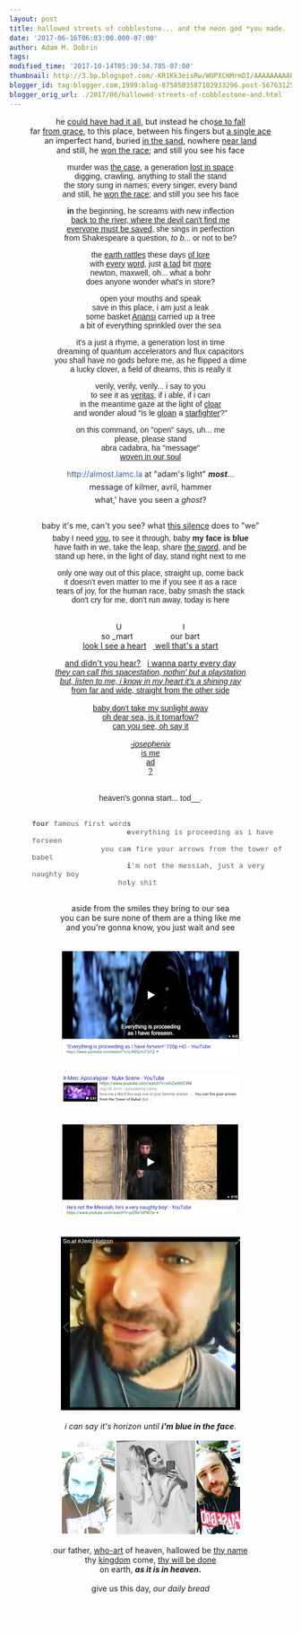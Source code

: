```yaml
---
layout: post
title: hallowed streets of cobblestone... and the neon god *you made.
date: '2017-06-16T06:03:00.000-07:00'
author: Adam M. Dobrin
tags: 
modified_time: '2017-10-14T05:30:34.785-07:00'
thumbnail: http://3.bp.blogspot.com/-KR1Kk3eisRw/WUPXCmMrmDI/AAAAAAAAAPU/QtEeiMINE8EAHq3rerq6w_tKvhKotGWCgCK4BGAYYCw/s72-c/image-786137.png
blogger_id: tag:blogger.com,1999:blog-8758503587102933296.post-5676312597785505715
blogger_orig_url: ./2017/06/hallowed-streets-of-cobblestone-and.html
---
```


<div dir="ltr"><div class="gmail_quote"><div dir="ltr"><div class="gmail_quote"><div dir="ltr"><div class="gmail_quote"><div dir="ltr"><div class="gmail_quote"><div dir="ltr"><div><div style="text-align:center">he <a href="https://www.youtube.com/watch?v=rYEDA3JcQqw" target="_blank">could have had it all</a>, but instead he cho<a href="https://www.youtube.com/watch?v=TB1zPYKQCCY" target="_blank">se to fall</a></div><div style="text-align:center">far <a href="https://www.youtube.com/watch?v=rmC3kpM3C_k" target="_blank">from grace</a>, to this place, between his fingers but <a href="https://www.youtube.com/watch?v=450p7goxZqg" target="_blank">a single ace</a></div><div style="text-align:center">an imperfect hand, buried <a href="https://www.youtube.com/watch?v=xPU8OAjjS4k" target="_blank">in the sand</a>, nowhere <a href="https://www.youtube.com/watch?v=4EWikCCfHJw" target="_blank">near land</a></div><div style="text-align:center">and still, he <a href="https://www.youtube.com/watch?v=cVfOWz7Z_5I" target="_blank">won the race</a>; and still you see his face</div><p></p><div class="m_6808901495039738938m_3188415097367129045m_6169705053179871074m_8738120481657234110gmail-text_exposed_show" style="display:inline;text-align:start"><p style="color:rgb(29,33,41);font-family:inherit;font-size:14px;margin:0px 0px 6px"></p><div style="color:rgb(29,33,41);font-family:Helvetica,Arial,sans-serif;font-size:14px;text-align:center"><span style="font-family:inherit">murder was <a href="https://www.youtube.com/watch?v=oGFVySHbeqA" target="_blank">the case</a>, a generation <a href="https://www.youtube.com/watch?v=sQVieEO6GuU" target="_blank">lost in space</a></span></div><div style="color:rgb(29,33,41);font-family:Helvetica,Arial,sans-serif;font-size:14px;text-align:center"><span style="font-family:inherit">digging, crawling, anything to stall the stand</span></div><div style="color:rgb(29,33,41);font-family:Helvetica,Arial,sans-serif;font-size:14px;text-align:center"><span style="font-family:inherit">the story sung in names; every singer, every band</span></div><div style="color:rgb(29,33,41);font-family:Helvetica,Arial,sans-serif;font-size:14px;text-align:center"><span style="font-family:inherit">and still, he <a href="https://www.dailymotion.com/video/xzce6b" target="_blank">won the race</a>; and still you see his face</span></div><p style="color:rgb(29,33,41);font-family:Helvetica,Arial,sans-serif;font-size:14px"></p><p style="color:rgb(29,33,41);font-family:inherit;font-size:14px;margin:6px 0px"></p><div style="color:rgb(29,33,41);font-family:Helvetica,Arial,sans-serif;font-size:14px;text-align:center"><span style="font-family:inherit"><b>in</b> the beginning, he screams with new inflection</span></div><div style="color:rgb(29,33,41);font-family:Helvetica,Arial,sans-serif;font-size:14px;text-align:center"><span style="font-family:inherit"><a href="https://www.youtube.com/watch?v=Hg6pNL7DMgU" target="_blank">back to the river, where the devil can&#39;t find me</a></span></div><div style="color:rgb(29,33,41);font-family:Helvetica,Arial,sans-serif;font-size:14px;text-align:center"><span style="font-family:inherit"><a href="https://www.youtube.com/watch?v=cSyNW9AC5JE" target="_blank">everyone must be saved</a>, she sings in perfection</span></div><div style="color:rgb(29,33,41);font-family:Helvetica,Arial,sans-serif;font-size:14px;text-align:center"><span style="font-family:inherit">from Shakespeare a question, <i>to b</i>... or not to be?</span></div><p style="color:rgb(29,33,41);font-family:Helvetica,Arial,sans-serif;font-size:14px"></p><p style="color:rgb(29,33,41);font-family:inherit;font-size:14px;margin:6px 0px"></p><div style="color:rgb(29,33,41);font-family:Helvetica,Arial,sans-serif;font-size:14px;text-align:center"><span style="font-family:inherit">the <a href="https://www.youtube.com/watch?v=Vw5MYv-5xZE" target="_blank">earth rattles</a> these days <a href="http://www.newworldencyclopedia.org/entry/Anat" target="_blank">of lore</a></span></div><div style="color:rgb(29,33,41);font-family:Helvetica,Arial,sans-serif;font-size:14px;text-align:center"><span style="font-family:inherit">with <a href="https://www.youtube.com/watch?v=bmtbg5b7_Aw" target="_blank">every</a> <a href="https://www.youtube.com/watch?v=t2rdEj_kJT8" target="_blank">word</a>, just <a href="https://www.youtube.com/watch?v=KAqG8eqFoLA" target="_blank">a tad</a> bit <a href="https://www.youtube.com/watch?v=3s1sE5jZNJ4" target="_blank">more</a></span></div><div style="color:rgb(29,33,41);font-family:Helvetica,Arial,sans-serif;font-size:14px;text-align:center"><span style="font-family:inherit">newton, maxwell, oh... what a bohr</span></div><div style="color:rgb(29,33,41);font-family:Helvetica,Arial,sans-serif;font-size:14px;text-align:center"><span style="font-family:inherit">does anyone wonder what&#39;s in store?</span></div><p style="color:rgb(29,33,41);font-family:Helvetica,Arial,sans-serif;font-size:14px"></p><p style="color:rgb(29,33,41);font-family:inherit;font-size:14px;margin:6px 0px"></p><div style="color:rgb(29,33,41);font-family:Helvetica,Arial,sans-serif;font-size:14px;text-align:center"><span style="font-family:inherit">open your mouths and speak</span></div><div style="color:rgb(29,33,41);font-family:Helvetica,Arial,sans-serif;font-size:14px;text-align:center"><span style="font-family:inherit">save in this place, i am just a leak</span></div><div style="color:rgb(29,33,41);font-family:Helvetica,Arial,sans-serif;font-size:14px;text-align:center"><span style="font-family:inherit">some basket <a href="http://gmass.co/x/c?c=1085882&amp;l=cfa85a06-d9f9-4371-b861-01b3f910c921&amp;r=d14a9b21-d359-4089-857f-94271a027173" target="_blank">Anansi</a> carried up a tree</span></div><div style="color:rgb(29,33,41);font-family:Helvetica,Arial,sans-serif;font-size:14px;text-align:center"><span style="font-family:inherit">a bit of everything sprinkled over the sea</span></div><p style="color:rgb(29,33,41);font-family:Helvetica,Arial,sans-serif;font-size:14px"></p><p style="color:rgb(29,33,41);font-family:inherit;font-size:14px;margin:6px 0px"></p><div style="color:rgb(29,33,41);font-family:Helvetica,Arial,sans-serif;font-size:14px;text-align:center"><span style="font-family:inherit">it&#39;s a just a rhyme, a generation lost in time</span></div><div style="color:rgb(29,33,41);font-family:Helvetica,Arial,sans-serif;font-size:14px;text-align:center"><span style="font-family:inherit">dreaming of quantum accelerators and flux capacitors</span></div><div style="color:rgb(29,33,41);font-family:Helvetica,Arial,sans-serif;font-size:14px;text-align:center"><span style="font-family:inherit">you shall have no gods before me, as he flipped a dime</span></div><div style="color:rgb(29,33,41);font-family:Helvetica,Arial,sans-serif;font-size:14px;text-align:center"><span style="font-family:inherit">a lucky clover, a field of dreams, this is really it</span></div><p style="color:rgb(29,33,41);font-family:Helvetica,Arial,sans-serif;font-size:14px"></p><p style="color:rgb(29,33,41);font-family:inherit;font-size:14px;margin:6px 0px"></p><div style="color:rgb(29,33,41);font-family:Helvetica,Arial,sans-serif;font-size:14px;text-align:center"><span style="font-family:inherit">verily, verily, verily... i say to you</span></div><div style="color:rgb(29,33,41);font-family:Helvetica,Arial,sans-serif;font-size:14px;text-align:center"><span style="font-family:inherit">to see it as <a href="http://spockalypse.blogspot.com/2017/06/verily-i-say-unto-you-ver-means-to-see.html" target="_blank">veritas</a>, if i able, if i can</span></div><div style="color:rgb(29,33,41);font-family:Helvetica,Arial,sans-serif;font-size:14px;text-align:center"><span style="font-family:inherit">in the meantime gaze at the light of <a href="https://en.wikipedia.org/wiki/Carroll_Cloar" target="_blank">cloar</a></span></div><div style="color:rgb(29,33,41);font-family:Helvetica,Arial,sans-serif;font-size:14px;text-align:center"><span style="font-family:inherit">and wonder aloud &quot;is le <a href="https://fr.wikipedia.org/wiki/Pierre_Le_Gloan" target="_blank">gloan</a> a <a href="https://www.youtube.com/watch?v=H7NaxBxFWSo" target="_blank">starfighter</a>?&quot;</span></div><p style="color:rgb(29,33,41);font-family:Helvetica,Arial,sans-serif;font-size:14px"></p><p style="color:rgb(29,33,41);font-family:inherit;font-size:14px;margin:6px 0px"></p><div style="color:rgb(29,33,41);font-family:Helvetica,Arial,sans-serif;font-size:14px;text-align:center"><span style="font-family:inherit">on this command, on &quot;open&quot; says, uh... me</span></div><div style="color:rgb(29,33,41);font-family:Helvetica,Arial,sans-serif;font-size:14px;text-align:center"><span style="font-family:inherit">please, please stand</span></div><div style="color:rgb(29,33,41);font-family:Helvetica,Arial,sans-serif;font-size:14px;text-align:center"><span style="font-family:inherit">abra cadabra, ha &quot;message&quot;</span></div><div style="color:rgb(29,33,41);font-family:Helvetica,Arial,sans-serif;font-size:14px;text-align:center"><span style="font-family:inherit"><a href="https://www.youtube.com/watch?v=mWRsgZuwf_8" target="_blank">woven in our soul</a></span></div><p style="color:rgb(29,33,41);font-family:Helvetica,Arial,sans-serif;font-size:14px"></p><p style="color:rgb(29,33,41);font-family:inherit;font-size:14px;text-align:center;margin:6px 0px"><a href="https://www.facebook.com/flx/warn/?u=http%3A%2F%2Falmost.lamc.la%2F&amp;h=ATOJOvNnJXERnfaVdk_Srtwq9kjzzXamMiX9dHTlfOuQFpbMzgBbuqDwsSGl95liFqIQvKJpJSIEURFP0UKTwfRChK4pDUlrMtwK0zA3b31iRFtnht5A-Fk_DAthhhqD-BWd_Dwrc8xsLdschSGvdCc964Fh9cKOf0M-WSMmhCROuaW9ZrL5EGV3q8mcs3vZAuPM-PiavmZXDioA65q9ULbRj_wsyMft-iQDHTXiKsaZ8pDaXzhPWubGlhEIs_lv8L1Zcj3N_DgSppOYyXCRvIRrg4306WSZq4yTc_dVr-OkhvsHwqDw9zZyG3Drew" rel="nofollow noopener" style="color:rgb(54,88,153);text-decoration-line:none;font-family:inherit" target="_blank">http://almost.lamc.la</a> at &quot;adam&#39;s light&quot; <i><b>most</b></i>...</p><p style="color:rgb(29,33,41);font-family:inherit;font-size:14px;text-align:center;margin:6px 0px">message of kilmer, avril, hammer</p><p style="color:rgb(29,33,41);font-family:inherit;font-size:14px;text-align:center;margin:6px 0px"><span style="font-family:inherit">what,&#39; have you seen a <i>ghost</i>?</span></p><p style="color:rgb(29,33,41);font-family:inherit;font-size:14px;text-align:center;margin:6px 0px"><span style="font-family:inherit"><br /></span></p><p style="color:rgb(29,33,41);font-family:inherit;font-size:14px;text-align:center;margin:6px 0px"><span style="font-family:inherit">baby it&#39;s me, can&#39;t you see? what <a href="https://www.youtube.com/watch?v=u9Dg-g7t2l4" target="_blank">this silence</a> does to &quot;we&quot;</span><br /></p><div style="color:rgb(29,33,41);font-family:Helvetica,Arial,sans-serif;font-size:14px;text-align:center"><span style="font-family:inherit">baby I need <a href="https://www.youtube.com/watch?v=eUMwFaXTM3s" target="_blank">you</a>, to see it through, baby <b>my face is blue</b></span></div><div style="color:rgb(29,33,41);font-family:Helvetica,Arial,sans-serif;font-size:14px;text-align:center"><span style="font-family:inherit">have faith in we, take the leap, share <a href="./ADAMSROD.html" target="_blank">the sword</a>, and be</span></div><div style="color:rgb(29,33,41);font-family:Helvetica,Arial,sans-serif;font-size:14px;text-align:center"><span style="font-family:inherit">stand up here, in the light of day, stand right next to me</span></div><p style="color:rgb(29,33,41);font-family:Helvetica,Arial,sans-serif;font-size:14px"></p><p style="color:rgb(29,33,41);font-family:inherit;font-size:14px;margin:6px 0px"></p><div style="color:rgb(29,33,41);font-family:Helvetica,Arial,sans-serif;font-size:14px;text-align:center"><span style="font-family:inherit">only one way out of this place, straight up, come back</span></div><div style="color:rgb(29,33,41);font-family:Helvetica,Arial,sans-serif;font-size:14px;text-align:center"><span style="font-family:inherit">it doesn&#39;t even matter to me if you see it as a race</span></div><div style="color:rgb(29,33,41);font-family:Helvetica,Arial,sans-serif;font-size:14px;text-align:center"><span style="font-family:inherit">tears of joy, for the human race, baby smash the stack</span></div><div style="color:rgb(29,33,41);font-family:Helvetica,Arial,sans-serif;font-size:14px;text-align:center"><span style="font-family:inherit">don&#39;t cry for me, don&#39;t run away, today is here</span></div><div style="color:rgb(29,33,41);font-family:Helvetica,Arial,sans-serif;font-size:14px;text-align:center"><span style="font-family:inherit"><br /></span></div><div style="font-family:Helvetica,Arial,sans-serif;font-size:14px;text-align:center"><span style="font-family:inherit"><font color="#ffffff">diamonds are forever</font></span></div><div style="font-family:Helvetica,Arial,sans-serif;font-size:14px;text-align:center"><span style="font-family:inherit"><font color="#1d2129">U               </font><font color="#ffffff">n</font><font color="#1d2129">           I</font></span></div><div style="text-align:center">so _mart                 our bart</div><div style="text-align:center"><span style="color:rgb(29,33,41);font-family:inherit;font-size:14px"><a href="https://www.facebook.com/MinistryOfForbiddenKnowledge/videos/822202857916957" target="_blank">look I see a heart</a></span>   <span style="color:rgb(29,33,41);font-family:inherit;font-size:14px"><a href="https://www.facebook.com/MinistryOfForbiddenKnowledge/videos/822202857916957" target="_blank"> well that&#39;s a start</a></span></div><p style="color:rgb(29,33,41);font-family:Helvetica,Arial,sans-serif;font-size:14px"></p><p style="color:rgb(29,33,41);font-family:inherit;font-size:14px;margin:6px 0px"></p><div style="text-align:center"><span style="color:rgb(29,33,41);font-family:inherit;font-size:14px"><a href="https://www.facebook.com/MinistryOfForbiddenKnowledge/videos/822202857916957" target="_blank">and didn&#39;t you hear?</a></span>   <span style="color:rgb(29,33,41);font-family:inherit;font-size:14px"><a href="https://www.facebook.com/MinistryOfForbiddenKnowledge/videos/822202857916957" target="_blank">i wanna party every day</a></span></div><div style="color:rgb(29,33,41);font-family:Helvetica,Arial,sans-serif;font-size:14px;text-align:center"><span style="font-family:inherit"><a href="https://www.facebook.com/MinistryOfForbiddenKnowledge/videos/822202857916957" target="_blank"><i>they can call this spacestation, nothin&#39; but a playstation</i></a></span></div><div style="color:rgb(29,33,41);font-family:Helvetica,Arial,sans-serif;font-size:14px;text-align:center"><span style="font-family:inherit"><a href="https://www.facebook.com/MinistryOfForbiddenKnowledge/videos/822202857916957" target="_blank"><i>but, listen to me, i know in my heart it&#39;s a shining ray</i></a></span></div><div style="color:rgb(29,33,41);font-family:Helvetica,Arial,sans-serif;font-size:14px;text-align:center"><span style="font-family:inherit"><a href="https://www.facebook.com/MinistryOfForbiddenKnowledge/videos/822202857916957" target="_blank">from far and wide, straight from the other side</a></span></div><div style="color:rgb(29,33,41);font-family:Helvetica,Arial,sans-serif;font-size:14px;text-align:center"><span style="font-family:inherit"><a href="https://www.facebook.com/MinistryOfForbiddenKnowledge/videos/822202857916957" target="_blank"><br /></a></span></div><div style="color:rgb(29,33,41);font-family:Helvetica,Arial,sans-serif;font-size:14px;text-align:center"><span style="font-family:inherit"><a href="https://www.facebook.com/MinistryOfForbiddenKnowledge/videos/822202857916957" target="_blank">baby don&#39;t take my sunlight away</a></span></div><div style="color:rgb(29,33,41);font-family:Helvetica,Arial,sans-serif;font-size:14px;text-align:center"><span style="font-family:inherit"><a href="https://www.facebook.com/MinistryOfForbiddenKnowledge/videos/822202857916957" target="_blank">oh dear sea, is it tomarfow?</a></span></div><div style="color:rgb(29,33,41);font-family:Helvetica,Arial,sans-serif;font-size:14px;text-align:center"><span style="font-family:inherit"><a href="https://www.facebook.com/MinistryOfForbiddenKnowledge/videos/822202857916957" target="_blank">can you see, oh say it</a></span></div><div style="color:rgb(29,33,41);font-family:Helvetica,Arial,sans-serif;font-size:14px;text-align:center"><br /></div><div style="color:rgb(29,33,41);font-family:Helvetica,Arial,sans-serif;font-size:14px;text-align:center"><span style="font-family:inherit"><a href="https://www.facebook.com/MinistryOfForbiddenKnowledge/videos/822202857916957" target="_blank">-<i>josephenix</i></a></span></div><div style="color:rgb(29,33,41);font-family:Helvetica,Arial,sans-serif;font-size:14px;text-align:center"><span style="font-family:inherit"><a href="https://www.facebook.com/MinistryOfForbiddenKnowledge/videos/822202857916957" target="_blank">is me</a></span></div><div style="color:rgb(29,33,41);font-family:Helvetica,Arial,sans-serif;font-size:14px;text-align:center"><span style="font-family:inherit"><a href="https://www.facebook.com/MinistryOfForbiddenKnowledge/videos/822202857916957" target="_blank">ad</a></span></div><div style="color:rgb(29,33,41);font-family:Helvetica,Arial,sans-serif;font-size:14px;text-align:center"><a href="https://www.facebook.com/MinistryOfForbiddenKnowledge/videos/822202857916957" target="_blank">?</a></div><div style="color:rgb(29,33,41);font-family:Helvetica,Arial,sans-serif;font-size:14px;text-align:center"><br /></div><div style="color:rgb(29,33,41);font-family:Helvetica,Arial,sans-serif;font-size:14px;text-align:center"><br /></div><div style="color:rgb(29,33,41);font-family:Helvetica,Arial,sans-serif;font-size:14px;text-align:center">heaven&#39;s gonna start... tod__.</div><div style="color:rgb(29,33,41);font-family:Helvetica,Arial,sans-serif;font-size:14px;text-align:center"><br /></div><p style="color:rgb(29,33,41);font-family:Helvetica,Arial,sans-serif;font-size:14px"></p><p></p><p></p><p></p><p></p><p></p><p></p><p></p><p></p><p></p><p></p><p></p><p></p><p></p><p></p><p></p><p></p><p></p><p></p></div><p></p></div><blockquote style="margin:0px 0px 0px 40px;border:none;padding:0px"><font face="monospace, monospace" style="font-size:12.8px"><div style="text-align:left"><span style="font-size:12.8px"><b>four</b> famous first word<b>s</b></span></div></font><div style="text-align:left;font-size:12.8px"><font face="monospace, monospace">                      <b>e</b>verything is proceeding as i have forseen</font></div><div style="text-align:left;font-size:12.8px"><font face="monospace, monospace">                you ca<b>n</b> fire your arrows from the tower of babel</font></div><div style="text-align:left;font-size:12.8px"><font face="monospace, monospace">                      <b>i</b>&#39;m not the messiah, just a very naughty boy</font></div><div style="text-align:left;font-size:12.8px"><font face="monospace, monospace">                    ho<b>l</b>y shit</font></div><div style="text-align:left;font-size:12.8px"><font face="monospace, monospace"><br /></font></div><div style="text-align:left;font-size:12.8px"><font face="monospace, monospace"><br /></font></div></blockquote><div style="text-align:center">aside from the smiles they bring to our sea</div><div style="text-align:center">you can be sure none of them are a thing like me</div><div style="text-align:center">and you&#39;re gonna know, you just wait and see</div><div style="text-align:center"><br /></div><div style="text-align:center;font-size:12.8px"><font face="monospace, monospace"><br /></font></div><div style="text-align:center;font-size:12.8px"><a href="https://www.youtube.com/watch?v=LAf0QnLFS7Q" class="m_6808901495039738938m_3188415097367129045m_6169705053179871074m_8738120481657234110gmail-playable m_6808901495039738938m_3188415097367129045m_6169705053179871074playable" target="_blank"></a><a href="http://3.bp.blogspot.com/-KR1Kk3eisRw/WUPXCmMrmDI/AAAAAAAAAPU/QtEeiMINE8EAHq3rerq6w_tKvhKotGWCgCK4BGAYYCw/s1600/image-786137.png"><img src="reqs/3.bp.blogspot.com/-KR1Kk3eisRw/WUPXCmMrmDI/AAAAAAAAAPU/QtEeiMINE8EAHq3rerq6w_tKvhKotGWCgCK4BGAYYCw/s320/image-786137.png" border="0" alt="" id="BLOGGER_PHOTO_ID_6432221132428646450" /></a></div><div style="text-align:center;font-size:12.8px"><br /></div><div style="text-align:center;font-size:12.8px"><br /></div><div style="text-align:center;font-size:12.8px"><font face="monospace, monospace"><a href="https://www.youtube.com/watch?v=ufoZw9I0CXM" target="_blank"></a><a href="http://3.bp.blogspot.com/-dIi3D5BcE70/WUPXC2N6wsI/AAAAAAAAAPc/eYGNrtqSm0gIEJdqk82NrX4n1fZqCEqvQCK4BGAYYCw/s1600/Screenshot%2B2017-06-12%2Bat%2B2.52.49%2BPM-787310.png"><img src="reqs/3.bp.blogspot.com/-dIi3D5BcE70/WUPXC2N6wsI/AAAAAAAAAPc/eYGNrtqSm0gIEJdqk82NrX4n1fZqCEqvQCK4BGAYYCw/s320/Screenshot%2B2017-06-12%2Bat%2B2.52.49%2BPM-787310.png" border="0" alt="" id="BLOGGER_PHOTO_ID_6432221136728801986" /></a><br />​<br /></font></div><div style="text-align:center;font-size:12.8px"></div><div style="text-align:center"><font face="monospace, monospace" style="font-size:12.8px"><a href="https://www.youtube.com/watch?v=ufoZw9I0CXM" style="font-size:12.8px" target="_blank"><br /></a></font></div><div style="text-align:center"><a href="https://www.youtube.com/watch?v=plZRe1kPWZw" class="m_6808901495039738938m_3188415097367129045m_6169705053179871074m_8738120481657234110gmail-playable m_6808901495039738938m_3188415097367129045m_6169705053179871074playable" target="_blank"></a><a href="http://3.bp.blogspot.com/-r7kreNoiTdA/WUPXDJgplNI/AAAAAAAAAPk/WjR800G4ErA8uVzm6Yjn2gGbJbzSBtl4QCK4BGAYYCw/s1600/image-787973.png"><img src="reqs/3.bp.blogspot.com/-r7kreNoiTdA/WUPXDJgplNI/AAAAAAAAAPk/WjR800G4ErA8uVzm6Yjn2gGbJbzSBtl4QCK4BGAYYCw/s320/image-787973.png" border="0" alt="" id="BLOGGER_PHOTO_ID_6432221141907641554" /></a><font face="monospace, monospace" style="font-size:12.8px"><a href="https://www.youtube.com/watch?v=ufoZw9I0CXM" style="font-size:12.8px" target="_blank"><br /></a></font></div><div style="text-align:center"><br /></div><div style="text-align:center"><br /></div><div style="text-align:center"><i><a href="https://www.facebook.com/admdbrn/videos/vb.772308419/10155394664693420/?type=3&amp;theater" target="_blank"></a><a href="http://2.bp.blogspot.com/-ZY6iruBjEug/WUPXDKgYj4I/AAAAAAAAAPs/Z8E5cbHLF1kG0dZIHFGpLQ9XpXG91127gCK4BGAYYCw/s1600/image-788662.png"><img src="reqs/2.bp.blogspot.com/-ZY6iruBjEug/WUPXDKgYj4I/AAAAAAAAAPs/Z8E5cbHLF1kG0dZIHFGpLQ9XpXG91127gCK4BGAYYCw/s320/image-788662.png" border="0" alt="" id="BLOGGER_PHOTO_ID_6432221142174961538" /></a><br /></i></div><div style="text-align:center"><i><br /></i></div><div style="text-align:center"><i>i can say it&#39;s horizon until <b>i&#39;m blue in the face</b>.</i></div><div style="text-align:center"><i><br /></i></div><div style="text-align:center"><i><a href="http://spockalypse.blogspot.com/2017/06/kismet-kiss-me-taylor.html" target="_blank"></a><a href="http://3.bp.blogspot.com/-4npGmr4Lz9g/WUPXDfA04oI/AAAAAAAAAP0/gnnWmOZ1maQ43v8_cHk32ilq8m4M4P2rwCK4BGAYYCw/s1600/image-789427.png"><img src="reqs/3.bp.blogspot.com/-4npGmr4Lz9g/WUPXDfA04oI/AAAAAAAAAP0/gnnWmOZ1maQ43v8_cHk32ilq8m4M4P2rwCK4BGAYYCw/s320/image-789427.png" border="0" alt="" id="BLOGGER_PHOTO_ID_6432221147679744642" /></a><br /></i></div><div style="text-align:center"><br /></div><div style="text-align:center">our father, <a href="https://fromthemachine.org/AMISTAD.html" target="_blank">who-art</a> of heaven, hallowed be <a href="https://www.youtube.com/watch?v=Fr_CHOxSyc8&amp;index=5&amp;list=PLgYKDBgxsoMNvBS6k4NffQQnobyUqXuMh" target="_blank">thy name</a></div><div style="text-align:center">thy <a href="https://www.youtube.com/watch?v=mWRsgZuwf_8" target="_blank">kingdom</a> come, <a href="http://medium.com/by-the-force-of-key-strokes/in-the-land-of-flowing-milfs-and-honies-we-are-in-the-do-me-of-the-rock-d6e7265536e6" target="_blank">thy will be done</a></div><div style="text-align:center">on earth, <b><i>as it is in heaven</i>.</b></div><div style="text-align:center"><b><br /></b></div><div style="text-align:center">give us this day, <i>our daily bread</i></div><div style="text-align:center"><br /></div><div style="text-align:center"><br /></div></div></div></div></div></div></div></div><div hspace="streak-pt-mark" style="max-height:1px"><img alt="" style="width:0px;max-height:0px;overflow:hidden" src="reqs/mailfoogae.appspot.com/t?sender=abWFsdmVyZGVAaGFsbG93ZWQuZ3E%3D&amp;type=zerocontent&amp;guid=b64c3f6f-cca8-47ef-837f-870efecdda0a" /><font color="#ffffff" size="1">ᐧ</font></div> </div><div class="gmail_signature" data-smartmail="gmail_signature"><br /> </div> </div><div hspace="streak-pt-mark" style="max-height:1px"><img alt="" style="width:0px;max-height:0px;overflow:hidden" src="reqs/mailfoogae.appspot.com/t?sender=aYWRhbUBmcm9tdGhlbWFjaGluZS5vcmc%3D&amp;type=zerocontent&amp;guid=d3fe9c34-807d-48b0-80d7-278836931aa4" /><font color="#ffffff" size="1">ᐧ</font></div> 